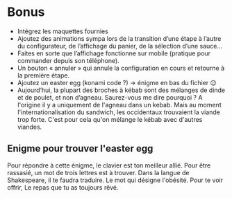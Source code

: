 # Bonus
- Intégrez les maquettes fournies
- Ajoutez des animations sympa lors de la transition d’une étape à l’autre du
configurateur, de l’affichage du panier, de la sélection d’une sauce...
- Faites en sorte que l’affichage fonctionne sur mobile (pratique pour commander depuis
son téléphone).
- Un bouton « annuler » qui annule la configuration en cours et retourne à la première
étape.
- Ajoutez un easter egg (konami code ?) -> énigme en bas du fichier 😉
- Aujourd’hui, la plupart des broches à kébab sont des mélanges de dinde et de poulet,
et non d’agneau. Saurez-vous me dire pourquoi ?
    A l'origine il y a uniquement de l'agneau dans un kebab. Mais au moment l'internationalisation du sandwich, les occidentaux trouvaient la viande trop forte.
    C'est pour cela qu'on mélange le kébab avec d'autres viandes.

## Enigme pour trouver l'easter egg
Pour répondre à cette énigme,
le clavier est ton meilleur allié.
Pour être rassasié,
un mot de trois lettres est à trouver.
Dans la langue de Shakespeare,
il te faudra traduire.
Le mot qui désigne l'obésité.
Pour te voir offrir,
Le repas que tu as toujours rêvé.
